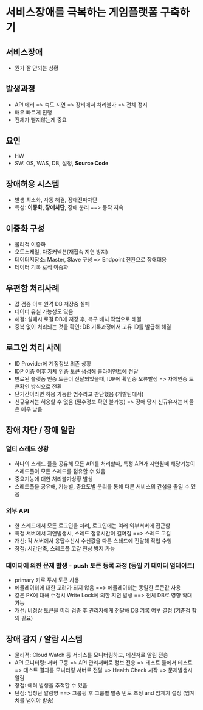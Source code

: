 # 서비스장애를 극복하는 게임플랫폼 구축하기

## 서비스장애

* 뭔가 잘 안되는 상황



## 발생과정

* API 에러 => 속도 지연 => 장비에서 처리불가 => 전체 정지
* 매우 빠르게 진행
* 전체가 뻗지않는게 중요



## 요인

* HW
* SW: OS, WAS, DB, 설정, **Source Code**



## 장애허용 시스템

* 발생 최소화, 자동 해결, 장애전파차단
* 특성: **이중화, 장애차단**, 장애 분리 ==> 동작 지속



## 이중화 구성

* 물리적 이중화
* 오토스케일, 다중커넥션(재접속 지연 방지)
* 데이터저장소: Master, Slave 구성 => Endpoint 전환으로 장애대응
* 데이터 기록 로직 이중화



## 우편함 처리사례

* 값 검증 이후 원격 DB 저장중 실패
* 데이터 유실 가능성도 있음
* 해결: 실패시 로걸 DB에 저장 후, 복구 배치 작업으로 해결
* 중복 없이 처리되는 것을 확인: DB 기록과정에서 고유 ID를 발급해 해결



## 로그인 처리 사례

* ID Provider에 계정정보 의존 상황
* IDP 이증 이후 자체 인증 토큰 생성해 클라이언트에 전달 
* 만료된 플랫폼 인증 토큰이 전달되었을때, IDP에 확인중 오류발생 => 자체인증 토큰확인 방식으로 전환
* 단기간이라면 허용 가능한 범주라고 판단했음 (개발팀에서)
* 신규유저는 허용할 수 없음 (필수정보 확인 불가능) => 장애 당시 신규유저는 비율은 매우 낮음



## 장애 차단 / 장애 알람

### 멀티 스레드 상황

* 하나의 스레드 풀을 공유해 모든 API를 처리할때, 특정 API가 지연될때 해당기능이 스레드풀이 모든 스레드를 점유할 수 있음
* 중요기능에 대한 처리불가상황 발생
* 스레드풀을 공유해, 기능별, 중요도별 분리를 통해 다른 서비스의 간섭을 줄일 수 있음



### 외부 API

* 한 스레드에서 모든 로그인을 처리, 로그인에는 여러 외부서버에 접근함
* 특정 서버에서 지연발생시, 스레드 점유시간이 길어짐 ==> 스레드 고갈
* 개선: 각 서버에서 응답수신시 수신값을 다른 스레드에 전달해 작업 수행
* 장점: 시간단축, 스레드풀 고갈 현상 방지 가능



### 데이터에 의한 문제 발생 - push 토큰 등록 과정 (동일 키 데이터 업데이트)

* primary 키로 푸시 토큰 사용
* 에뮬레이터에 대한 고려가 되지 않음 ==> 에뮬레이터는 동일한 토큰값 사용
* 같은 PK에 대해 수정시 Write Lock에 의한 지연 발생 ==> 전체 DB로 영향 확대 가능
* 개선: 비정상 토큰을 미리 검증 후 관리자에게 전달해 DB 기록 여부 결정 (기준점 합의 필요)



## 장애 감지 / 알람 시스템

* 물리적: Cloud Watch 등 서비스를 모니터링하고, 메신저로 알림 전송
* API 모니터링: 서버 구동 => API 관리서버로 정보 전송 => 테스트 툴에서 테스트 => 테스트 결과를 모니터링 서버로 전달 => Health Check 시작 => 문제발생시 알람 
* 장점: 에러 발생을 추적할 수 있음
* 단점: 엄청난 알람양 ==> 그룹핑 후 그룹별 발송 빈도 조정 and 임계치 설정 (임계치를 넘어야 발송)